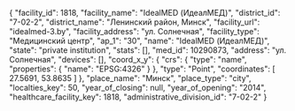 {
    "facility_id": 1818,
    "facility_name": "IdealMED (ИдеалМЕД)",
    "district_id": "7-02-2",
    "district_name": "Ленинский район, Минск",
    "facility_url": "idealmed-3.by",
    "facility_address": "ул. Солнечная",
    "facility_type": "Медицинский центр",
    "ap_1": "30",
    "name": "IdealMED (ИдеалМЕД)",
    "state": "private institution",
    "stats": [],
    "med_id": 10290873,
    "address": "ул. Солнечная",
    "devices": [],
    "coord_x_y": {
        "crs": {
            "type": "name",
            "properties": {
                "name": "EPSG:4326"
            }
        },
        "type": "Point",
        "coordinates": [
            27.5691,
            53.8635
        ]
    },
    "place_name": "Минск",
    "place_type": "city",
    "localties_key": 50,
    "year_of_closing": null,
    "year_of_opening": "2014",
    "healthcare_facility_key": 1818,
    "administrative_division_id": "7-02-2"
}